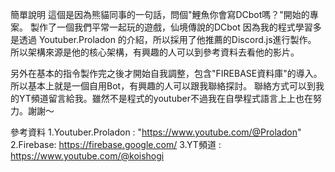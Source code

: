 簡單說明
這個是因為熊貓同事的一句話，問個"鯉魚你會寫DCbot嗎？"開始的專案。
製作了一個我們平常一起玩的遊戲，仙境傳說的DCbot
因為我的程式學習多是透過 Youtuber.Proladon 的介紹，所以採用了他推薦的Discord.js進行製作。
所以架構來源是他的核心架構，有興趣的人可以到參考資料去看他的影片。

另外在基本的指令製作完之後才開始自我調整，包含"FIREBASE資料庫"的導入。
所以基本上就是一個自用Bot，有興趣的人可以跟我聯絡探討。
聯絡方式可以到我的YT頻道留言給我。雖然不是程式的youtuber不過我在自學程式語言上上也在努力。謝謝～

參考資料
1.Youtuber.Proladon : "https://www.youtube.com/@Proladon"
2.Firebase: https://firebase.google.com/
3.YT頻道 : https://www.youtube.com/@koishogi 